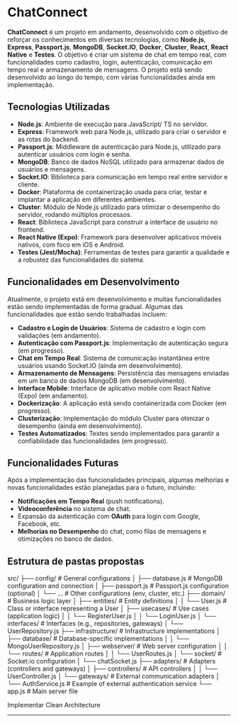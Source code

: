 # ChatConnect

**ChatConnect** é um projeto em andamento, desenvolvido com o objetivo de reforçar os conhecimentos em diversas tecnologias, como **Node.js**, **Express**, **Passport.js**, **MongoDB**, **Socket.IO**, **Docker**, **Cluster**, **React**, **React Native** e **Testes**. O objetivo é criar um sistema de chat em tempo real, com funcionalidades como cadastro, login, autenticação, comunicação em tempo real e armazenamento de mensagens. O projeto está sendo desenvolvido ao longo do tempo, com várias funcionalidades ainda em implementação.

## Tecnologias Utilizadas

- **Node.js**: Ambiente de execução para JavaScript/ TS no servidor.
- **Express**: Framework web para Node.js, utilizado para criar o servidor e as rotas do backend.
- **Passport.js**: Middleware de autenticação para Node.js, utilizado para autenticar usuários com login e senha.
- **MongoDB**: Banco de dados NoSQL utilizado para armazenar dados de usuários e mensagens.
- **Socket.IO**: Biblioteca para comunicação em tempo real entre servidor e cliente.
- **Docker**: Plataforma de containerização usada para criar, testar e implantar a aplicação em diferentes ambientes.
- **Cluster**: Módulo de Node.js utilizado para otimizar o desempenho do servidor, rodando múltiplos processos.
- **React**: Biblioteca JavaScript para construir a interface de usuário no frontend.
- **React Native (Expo)**: Framework para desenvolver aplicativos móveis nativos, com foco em iOS e Android.
- **Testes (Jest/Mocha)**: Ferramentas de testes para garantir a qualidade e a robustez das funcionalidades do sistema.

## Funcionalidades em Desenvolvimento

Atualmente, o projeto está em desenvolvimento e muitas funcionalidades estão sendo implementadas de forma gradual. Algumas das funcionalidades que estão sendo trabalhadas incluem:

- **Cadastro e Login de Usuários**: Sistema de cadastro e login com validações (em andamento).
- **Autenticação com Passport.js**: Implementação de autenticação segura (em progresso).
- **Chat em Tempo Real**: Sistema de comunicação instantânea entre usuários usando Socket.IO (ainda em desenvolvimento).
- **Armazenamento de Mensagens**: Persistência das mensagens enviadas em um banco de dados MongoDB (em desenvolvimento).
- **Interface Mobile**: Interface de aplicativo mobile com React Native (Expo) (em andamento).
- **Dockerização**: A aplicação está sendo containerizada com Docker (em progresso).
- **Clusterização**: Implementação do módulo Cluster para otimizar o desempenho (ainda em desenvolvimento).
- **Testes Automatizados**: Testes sendo implementados para garantir a confiabilidade das funcionalidades (em progresso).

## Funcionalidades Futuras

Após a implementação das funcionalidades principais, algumas melhorias e novas funcionalidades estão planejadas para o futuro, incluindo:

- **Notificações em Tempo Real** (push notifications).
- **Videoconferência** no sistema de chat.
- Expansão da autenticação com **OAuth** para login com Google, Facebook, etc.
- **Melhorias no Desempenho** do chat, como filas de mensagens e otimizações no banco de dados.

## Estrutura de pastas propostas
src/
├── config/              # General configurations
│   ├── database.js      # MongoDB configuration and connection
│   ├── passport.js      # Passport.js configuration (optional)
│   └── ...              # Other configurations (env, cluster, etc.)
├── domain/              # Business logic layer
│   ├── entities/        # Entity definitions
│   │   └── User.js      # Class or interface representing a User
│   ├── usecases/        # Use cases (application logic)
│   │   └── RegisterUser.js
│   │   └── LoginUser.js
│   └── interfaces/      # Interfaces (e.g., repositories, gateways)
│       └── UserRepository.js
├── infrastructure/      # Infrastructure implementations
│   ├── database/        # Database-specific implementations
│   │   └── MongoUserRepository.js
│   ├── webserver/       # Web server configuration
│   │   └── routes/      # Application routes
│   │       └── UserRoutes.js
│   └── socket/          # Socket.io configuration
│       └── chatSocket.js
├── adapters/            # Adapters (controllers and gateways)
│   ├── controllers/     # API controllers
│   │   └── UserController.js
│   └── gateways/        # External communication adapters
│       └── AuthService.js # Example of external authentication service
└── app.js               # Main server file

Implementar  Clean Architecture

---
